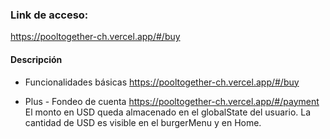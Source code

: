 ### Link de acceso:
https://pooltogether-ch.vercel.app/#/buy

#### Descripción
* Funcionalidades básicas
https://pooltogether-ch.vercel.app/#/buy

* Plus - Fondeo de cuenta
https://pooltogether-ch.vercel.app/#/payment
El monto en USD queda almacenado en el globalState del usuario. La cantidad de USD es visible en el burgerMenu y en Home.



